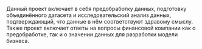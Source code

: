 Данный проект включает в себя предобработку данных, подготовку объединённого датасета и исследовательский анализ данных, подтверждающий, 
что данные в нём соответствуют здравому смыслу. 
Также проект включает ответы на вопросы финансовой компании как о предобработке, так и о значении данных для разработки модели бизнеса.
